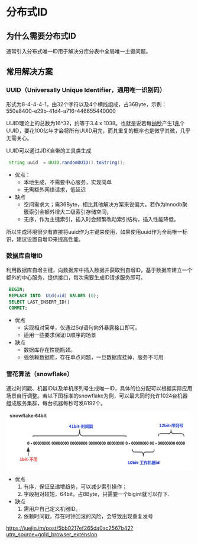 

# 分布式ID

## 为什么需要分布式ID

通常引入分布式唯一ID用于解决分库分表中全局唯一主键问题。

## 常用解决方案

### UUID（Universally Unique Identifier，通用唯一识别码）

形式为8-4-4-4-1，由32个字符以及4个横线组成，占36Byte，示例：550e8400-e29b-41d4-a716-446655440000

UUID理论上的总数为16^32，约等于3.4 x 1038。也就是说若每[纳秒](https://zh.wikipedia.org/wiki/%E7%BA%B3%E7%A7%92)产生1[兆](https://zh.wikipedia.org/wiki/%E5%85%86)个UUID，要花100亿年才会将所有UUID用完，而其重复的概率也是微乎其微，几乎无需关心。

UUID可以通过JDK自带的工具类生成

``` java
 String uuid  = UUID.randomUUID().toString();
```

- 优点：
  - 本地生成，不需要中心服务，实现简单
  - 无需额外网络请求，低延迟
- 缺点
  - 空间需求大；需36Byte，相比其他解决方案来说偏大。若作为Innodb聚簇索引会额外增大二级索引存储空间，
  - 无序，作为主键索引，插入时会频繁改动索引结构，插入性能降低。

所以生成环境很少有直接将uuid作为主键来使用，如果使用uuid作为全局唯一标识，建议设置自增ID来提高性能。

### 数据库自增ID

利用数据库自增主键，向数据库中插入数据并获取到自增ID，基于数据库建立一个额外的中心服务，提供接口，每次需要生成ID请求服务即可。

``` sql
 BEGIN;
 REPLACE INTO  Uid(uid) VALUES (0);
 SELECT LAST_INSERT_ID()
 COMMIT;
```

- 优点
  - 实现相对简单，仅通过Sql语句向外暴露接口即可。
  - 适用一些要求保证ID顺序的场景
- 缺点
  - 数据库存在性能瓶颈。
  - 强依赖数据库，存在单点问题，一旦数据库挂掉，服务不可用

### 雪花算法（snowflake）

​         通过时间戳、机器ID以及单机序列号生成唯一ID，具体的位分配可以根据实际应用场景自行调整。若以下图标准的snowflake为例，可以最大同时允许1024台机器组成服务集群，每台机器每秒可发8192个。

![snowflake](image/snowflake.png)

- 优点
  1. 有序，保证呈递增趋势，可以减少索引操作；
  2. 字段相对较短，64bit，占8Byte，只需要一个bigint就可以存下.
- 缺点
  1. 需用户自己定义机器ID。
  2. 依赖时间戳，存在时钟回滚的风险，会导致出现重复发号



https://juejin.im/post/5bb0217ef265da0ac2567b42?utm_source=gold_browser_extension